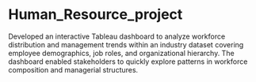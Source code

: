 # Human_Resource_project
Developed an interactive Tableau dashboard to analyze workforce distribution and management trends within an industry dataset covering employee demographics, job roles, and organizational hierarchy. The dashboard enabled stakeholders to quickly explore patterns in workforce composition and managerial structures.
